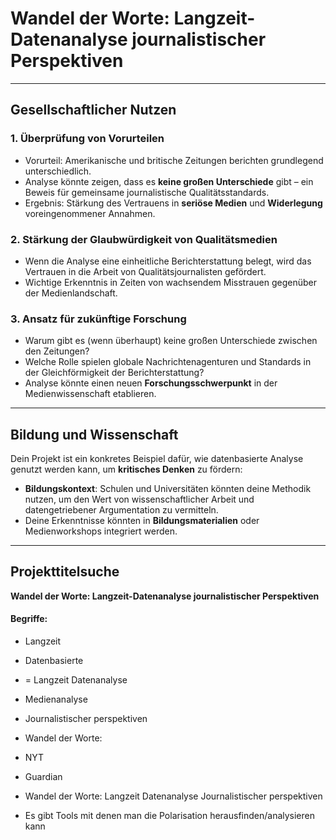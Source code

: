 # Wandel der Worte: Langzeit-Datenanalyse journalistischer Perspektiven

---

## Gesellschaftlicher Nutzen

### 1. **Überprüfung von Vorurteilen**

- Vorurteil: Amerikanische und britische Zeitungen berichten grundlegend unterschiedlich.
- Analyse könnte zeigen, dass es **keine großen Unterschiede** gibt – ein Beweis für gemeinsame journalistische Qualitätsstandards.
- Ergebnis: Stärkung des Vertrauens in **seriöse Medien** und **Widerlegung** voreingenommener Annahmen.

### 2. **Stärkung der Glaubwürdigkeit von Qualitätsmedien**

- Wenn die Analyse eine einheitliche Berichterstattung belegt, wird das Vertrauen in die Arbeit von Qualitätsjournalisten gefördert.
- Wichtige Erkenntnis in Zeiten von wachsendem Misstrauen gegenüber der Medienlandschaft.

### 3. **Ansatz für zukünftige Forschung**

- Warum gibt es (wenn überhaupt) keine großen Unterschiede zwischen den Zeitungen?
- Welche Rolle spielen globale Nachrichtenagenturen und Standards in der Gleichförmigkeit der Berichterstattung?
- Analyse könnte einen neuen **Forschungsschwerpunkt** in der Medienwissenschaft etablieren.

---

## Bildung und Wissenschaft

Dein Projekt ist ein konkretes Beispiel dafür, wie datenbasierte Analyse genutzt werden kann, um **kritisches Denken** zu fördern:

- **Bildungskontext**: Schulen und Universitäten könnten deine Methodik nutzen, um den Wert von wissenschaftlicher Arbeit und datengetriebener Argumentation zu vermitteln.
- Deine Erkenntnisse könnten in **Bildungsmaterialien** oder Medienworkshops integriert werden.

---

## Projekttitelsuche

**Wandel der Worte: Langzeit-Datenanalyse journalistischer Perspektiven**

#### Begriffe:

- Langzeit
- Datenbasierte
- = Langzeit Datenanalyse
- Medienanalyse

- Journalistischer perspektiven
- Wandel der Worte:

- NYT
- Guardian

- Wandel der Worte: Langzeit Datenanalyse Journalistischer perspektiven

- Es gibt Tools mit denen man die Polarisation herausfinden/analysieren kann
